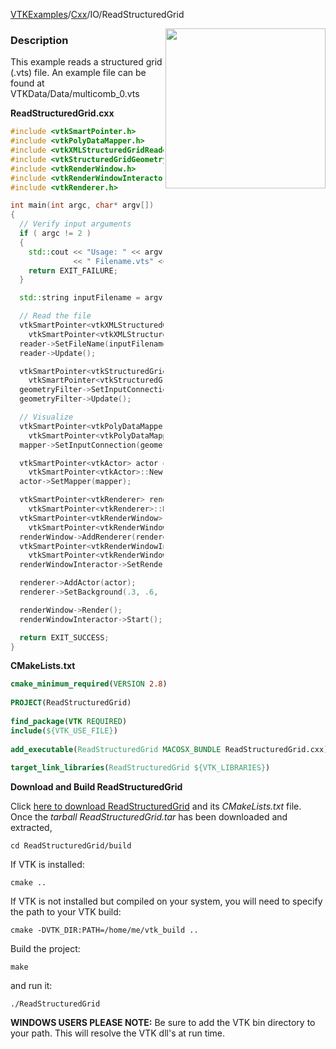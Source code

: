 [VTKExamples](Home)/[Cxx](Cxx)/IO/ReadStructuredGrid

<img align="right" src="https://github.com/lorensen/VTKExamples/raw/master/Testing/Baseline/IO/TestReadStructuredGrid.png" width="256" />

### Description
This example reads a structured grid (.vts) file. An example file can be found at VTKData/Data/multicomb_0.vts

**ReadStructuredGrid.cxx**
```c++
#include <vtkSmartPointer.h>
#include <vtkPolyDataMapper.h>
#include <vtkXMLStructuredGridReader.h>
#include <vtkStructuredGridGeometryFilter.h>
#include <vtkRenderWindow.h>
#include <vtkRenderWindowInteractor.h>
#include <vtkRenderer.h>

int main(int argc, char* argv[])
{
  // Verify input arguments
  if ( argc != 2 )
  {
    std::cout << "Usage: " << argv[0]
              << " Filename.vts" << std::endl;
    return EXIT_FAILURE;
  }

  std::string inputFilename = argv[1];

  // Read the file
  vtkSmartPointer<vtkXMLStructuredGridReader> reader =
    vtkSmartPointer<vtkXMLStructuredGridReader>::New();
  reader->SetFileName(inputFilename.c_str());
  reader->Update();

  vtkSmartPointer<vtkStructuredGridGeometryFilter> geometryFilter =
    vtkSmartPointer<vtkStructuredGridGeometryFilter>::New();
  geometryFilter->SetInputConnection(reader->GetOutputPort());
  geometryFilter->Update();

  // Visualize
  vtkSmartPointer<vtkPolyDataMapper> mapper =
    vtkSmartPointer<vtkPolyDataMapper>::New();
  mapper->SetInputConnection(geometryFilter->GetOutputPort());

  vtkSmartPointer<vtkActor> actor =
    vtkSmartPointer<vtkActor>::New();
  actor->SetMapper(mapper);

  vtkSmartPointer<vtkRenderer> renderer =
    vtkSmartPointer<vtkRenderer>::New();
  vtkSmartPointer<vtkRenderWindow> renderWindow =
    vtkSmartPointer<vtkRenderWindow>::New();
  renderWindow->AddRenderer(renderer);
  vtkSmartPointer<vtkRenderWindowInteractor> renderWindowInteractor =
    vtkSmartPointer<vtkRenderWindowInteractor>::New();
  renderWindowInteractor->SetRenderWindow(renderWindow);

  renderer->AddActor(actor);
  renderer->SetBackground(.3, .6, .3); // Background color green

  renderWindow->Render();
  renderWindowInteractor->Start();

  return EXIT_SUCCESS;
}
```
**CMakeLists.txt**
```cmake
cmake_minimum_required(VERSION 2.8)
 
PROJECT(ReadStructuredGrid)
 
find_package(VTK REQUIRED)
include(${VTK_USE_FILE})
 
add_executable(ReadStructuredGrid MACOSX_BUNDLE ReadStructuredGrid.cxx)
 
target_link_libraries(ReadStructuredGrid ${VTK_LIBRARIES})
```

**Download and Build ReadStructuredGrid**

Click [here to download ReadStructuredGrid](https://github.com/lorensen/VTKWikiExamplesTarballs/raw/master/ReadStructuredGrid.tar) and its *CMakeLists.txt* file.
Once the *tarball ReadStructuredGrid.tar* has been downloaded and extracted,
```
cd ReadStructuredGrid/build 
```
If VTK is installed:
```
cmake ..
```
If VTK is not installed but compiled on your system, you will need to specify the path to your VTK build:
```
cmake -DVTK_DIR:PATH=/home/me/vtk_build ..
```
Build the project:
```
make
```
and run it:
```
./ReadStructuredGrid
```
**WINDOWS USERS PLEASE NOTE:** Be sure to add the VTK bin directory to your path. This will resolve the VTK dll's at run time.

